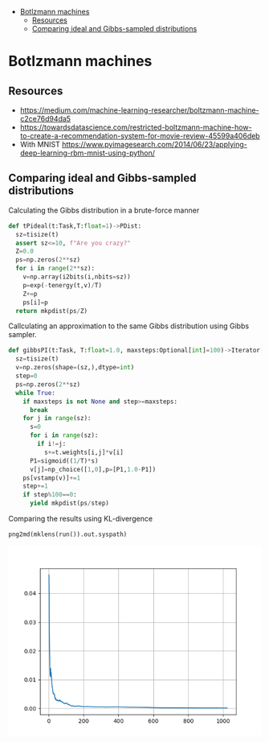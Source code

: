 -   [Botlzmann machines](#botlzmann-machines)
    -   [Resources](#resources)
    -   [Comparing ideal and Gibbs-sampled
        distributions](#comparing-ideal-and-gibbs-sampled-distributions)

# Botlzmann machines

## Resources

-   https://medium.com/machine-learning-researcher/boltzmann-machine-c2ce76d94da5
-   https://towardsdatascience.com/restricted-boltzmann-machine-how-to-create-a-recommendation-system-for-movie-review-45599a406deb
-   With MNIST
    https://www.pyimagesearch.com/2014/06/23/applying-deep-learning-rbm-mnist-using-python/

## Comparing ideal and Gibbs-sampled distributions

Calculating the Gibbs distribution in a brute-force manner

``` python
def tPideal(t:Task,T:float=1)->PDist:
  sz=tisize(t)
  assert sz<=10, f"Are you crazy?"
  Z=0.0
  ps=np.zeros(2**sz)
  for i in range(2**sz):
    v=np.array(i2bits(i,nbits=sz))
    p=exp(-tenergy(t,v)/T)
    Z+=p
    ps[i]=p
  return mkpdist(ps/Z)
```

Callculating an approximation to the same Gibbs distribution using Gibbs
sampler.

``` python
def gibbsPI(t:Task, T:float=1.0, maxsteps:Optional[int]=100)->Iterator[PDist]:
  sz=tisize(t)
  v=np.zeros(shape=(sz,),dtype=int)
  step=0
  ps=np.zeros(2**sz)
  while True:
    if maxsteps is not None and step>=maxsteps:
      break
    for j in range(sz):
      s=0
      for i in range(sz):
        if i!=j:
          s+=t.weights[i,j]*v[i]
      P1=sigmoid((1/T)*s)
      v[j]=np_choice([1,0],p=[P1,1.0-P1])
    ps[vstamp(v)]+=1
    step+=1
    if step%100==0:
      yield mkpdist(ps/step)
```

Comparing the results using KL-divergence

``` python
png2md(mklens(run()).out.syspath)
```

![](img/7998824982271022323.png)
